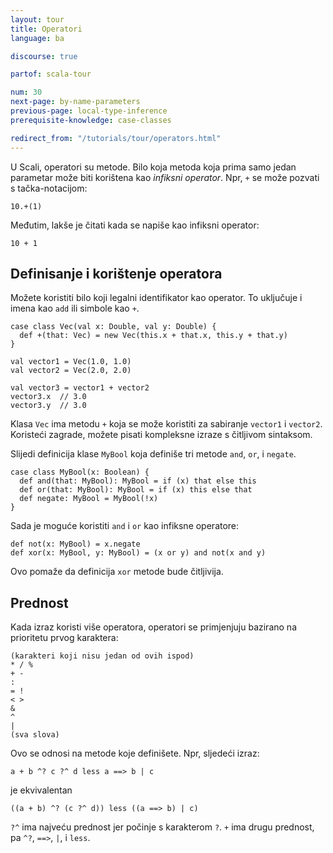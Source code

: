 ```yaml
---
layout: tour
title: Operatori
language: ba

discourse: true

partof: scala-tour

num: 30
next-page: by-name-parameters
previous-page: local-type-inference
prerequisite-knowledge: case-classes

redirect_from: "/tutorials/tour/operators.html"
---
```


U Scali, operatori su metode. 
Bilo koja metoda koja prima samo jedan parametar može biti korištena kao _infiksni operator_. Npr, `+` se može pozvati s tačka-notacijom:
```
10.+(1)
```

Međutim, lakše je čitati kada se napiše kao infiksni operator:
```
10 + 1
```

## Definisanje i korištenje operatora
Možete koristiti bilo koji legalni identifikator kao operator. 
To uključuje i imena kao `add` ili simbole kao `+`.
```tut
case class Vec(val x: Double, val y: Double) {
  def +(that: Vec) = new Vec(this.x + that.x, this.y + that.y)
}

val vector1 = Vec(1.0, 1.0)
val vector2 = Vec(2.0, 2.0)

val vector3 = vector1 + vector2
vector3.x  // 3.0
vector3.y  // 3.0
```
Klasa `Vec` ima metodu `+` koja se može koristiti za sabiranje  `vector1` i `vector2`. 
Koristeći zagrade, možete pisati kompleksne izraze s čitljivom sintaksom.

Slijedi definicija klase `MyBool` koja definiše tri metode `and`, `or`, i `negate`.

```tut
case class MyBool(x: Boolean) {
  def and(that: MyBool): MyBool = if (x) that else this
  def or(that: MyBool): MyBool = if (x) this else that
  def negate: MyBool = MyBool(!x)
}
```

Sada je moguće koristiti `and` i `or` kao infiksne operatore:

```tut
def not(x: MyBool) = x.negate
def xor(x: MyBool, y: MyBool) = (x or y) and not(x and y)
```

Ovo pomaže da definicija `xor` metode bude čitljivija.

## Prednost
Kada izraz koristi više operatora, operatori se primjenjuju bazirano na prioritetu prvog karaktera:
```
(karakteri koji nisu jedan od ovih ispod)
* / %
+ -
:
= !
< >
&
^
|
(sva slova)
```
Ovo se odnosi na metode koje definišete. Npr, sljedeći izraz:
```
a + b ^? c ?^ d less a ==> b | c
```
je ekvivalentan
```
((a + b) ^? (c ?^ d)) less ((a ==> b) | c)
```
`?^` ima najveću prednost jer počinje s karakterom `?`. `+` ima drugu prednost, pa `^?`, `==>`, `|`, i `less`.
